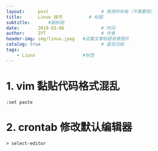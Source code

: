 ```yaml
---
layout:     post                    # 使用的布局（不需要改）
title:      Linux 技巧          # 标题 
subtitle:       #副标题
date:       2019-03-06              # 时间
author:     ZYT                     # 作者
header-img: img/linux.jpeg   #这篇文章标题背景图片
catalog: true                       # 是否归档
tags:
    - Liunx                  #标签
---
```


# 1. vim 黏贴代码格式混乱

```
:set paste
```

# 2. crontab 修改默认编辑器

```
> select-editor
```